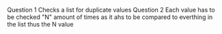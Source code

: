 Question 1
Checks a list for duplicate values
Question 2
Each value has to be checked "N" amount of times as it ahs to be compared to everthing in the list thus the N value
